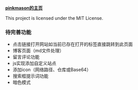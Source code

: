 **[pinkmason的主页](https://pinkmason.github.io/)**

This project is licensed under the MIT License.

### 待完善功能
- 点击链接打开网站如当前已存在打开的标签直接跳转到此页面
- 博客页面（md文件处理）
- 留言评论功能
- js实现添加自定义站点
- 添加icon（网络路径、仓库或Base64）
- 搜索框提示词功能
- 暗色模式

